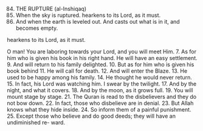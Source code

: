 84. THE RUPTURE
(al-Inshiqaq)
1. When the sky is ruptured.
hearkens to its Lord, as it must.
3. And when the earth is leveled out.
And casts out what is in it, and becomes
empty.

hearkens to its Lord, as it must.

O man! You are laboring towards your Lord, and you will meet Him.
7. As for him who is given his book in his right hand.
He will have an easy settlement.
9. And will return to his family delighted.
10. But as for him who is given his book behind
11. He will call for death.
12. And will enter the Blaze.
13. He used to be happy among his family.
14. He thought he would never return.
15. In fact, his Lord was watching him. I swear by the twilight.
17. And by the night, and what it covers.
18. And by the moon, as it grows full.
19. You will mount stage by stage.
21. The Quran is read to the disbelievers and they do not bow down. 
22. In fact, those who disbelieve are in denial.
23. But Allah knows what they hide inside.
24. So inform them of a painful punishment.
25. Except those who believe and do good
deeds; they will have an undiminished re-
ward.